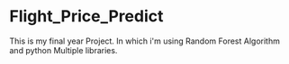 # Flight_Price_Predict
This is my final year Project. In which i'm using Random Forest Algorithm and python Multiple libraries.

